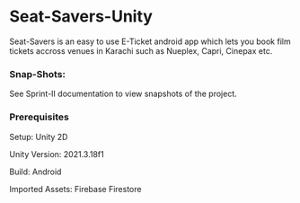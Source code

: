 # Seat-Savers-Unity
Seat-Savers is an easy to use E-Ticket android app which lets you book film tickets accross venues in Karachi such as Nueplex, Capri, Cinepax etc.

### Snap-Shots:
See Sprint-II documentation to view snapshots of the project.

### Prerequisites
Setup: Unity 2D

Unity Version: 2021.3.18f1

Build: Android

Imported Assets: Firebase Firestore
